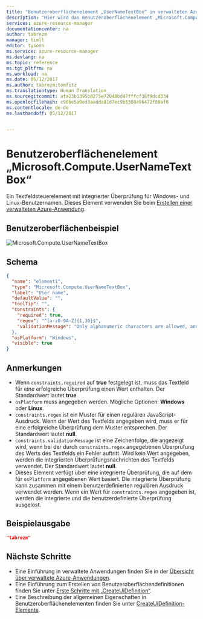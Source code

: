 ```yaml
---
title: "Benutzeroberflächenelement „UserNameTextBox“ in verwalteten Azure-Anwendungen | Microsoft-Dokumentation"
description: "Hier wird das Benutzeroberflächenelement „Microsoft.Compute.UserNameTextBox“ für verwaltete Azure-Anwendungen beschrieben."
services: azure-resource-manager
documentationcenter: na
author: tabrezm
manager: timlt
editor: tysonn
ms.service: azure-resource-manager
ms.devlang: na
ms.topic: reference
ms.tgt_pltfrm: na
ms.workload: na
ms.date: 05/12/2017
ms.author: tabrezm;tomfitz
ms.translationtype: Human Translation
ms.sourcegitcommit: afa23b1395b8275e72048bd47fffcf38f9dcd334
ms.openlocfilehash: c90be5a0ed3aadda81d7ec9b5388a96472f69af0
ms.contentlocale: de-de
ms.lasthandoff: 05/12/2017


---
```

# <a name="microsoftcomputeusernametextbox-ui-element"></a>Benutzeroberflächenelement „Microsoft.Compute.UserNameTextBox“
Ein Textfeldsteuerelement mit integrierter Überprüfung für Windows- und Linux-Benutzernamen. Dieses Element verwenden Sie beim [Erstellen einer verwalteten Azure-Anwendung](managed-application-publishing.md).

## <a name="ui-sample"></a>Benutzeroberflächenbeispiel
![Microsoft.Compute.UserNameTextBox](./media/managed-application-elements/microsoft.compute.usernametextbox.png)

## <a name="schema"></a>Schema
```json
{
  "name": "element1",
  "type": "Microsoft.Compute.UserNameTextBox",
  "label": "User name",
  "defaultValue": "",
  "toolTip": "",
  "constraints": {
    "required": true,
    "regex": "^[a-z0-9A-Z]{1,30}$",
    "validationMessage": "Only alphanumeric characters are allowed, and the value must be 1-30 characters long."
  },
  "osPlatform": "Windows",
  "visible": true
}
```

## <a name="remarks"></a>Anmerkungen
- Wenn `constraints.required` auf **true** festgelegt ist, muss das Textfeld für eine erfolgreiche Überprüfung einen Wert enthalten. Der Standardwert lautet **true**.
- `osPlatform` muss angegeben werden. Mögliche Optionen: **Windows** oder **Linux**.
- `constraints.regex` ist ein Muster für einen regulären JavaScript-Ausdruck. Wenn der Wert des Textfelds angegeben wird, muss er für eine erfolgreiche Überprüfung dem Muster entsprechen. Der Standardwert lautet **null**.
- `constraints.validationMessage` ist eine Zeichenfolge, die angezeigt wird, wenn bei der durch `constraints.regex` angegebenen Überprüfung des Werts des Textfelds ein Fehler auftritt. Wird kein Wert angegeben, werden die integrierten Überprüfungsnachrichten des Textfelds verwendet. Der Standardwert lautet **null**.
- Dieses Element verfügt über eine integrierte Überprüfung, die auf dem für `osPlatform` angegebenen Wert basiert. Die integrierte Überprüfung kann zusammen mit einem benutzerdefinierten regulären Ausdruck verwendet werden.
Wenn ein Wert für `constraints.regex` angegeben ist, werden die integrierte und die benutzerdefinierte Überprüfung ausgelöst.

## <a name="sample-output"></a>Beispielausgabe
```json
"tabrezm"
```

## <a name="next-steps"></a>Nächste Schritte
* Eine Einführung in verwaltete Anwendungen finden Sie in der [Übersicht über verwaltete Azure-Anwendungen](managed-application-overview.md).
* Eine Einführung zum Erstellen von Benutzeroberflächendefinitionen finden Sie unter [Erste Schritte mit „CreateUiDefinition“](managed-application-createuidefinition-overview.md).
* Eine Beschreibung der allgemeinen Eigenschaften in Benutzeroberflächenelementen finden Sie unter [CreateUiDefinition-Elemente](managed-application-createuidefinition-elements.md).

